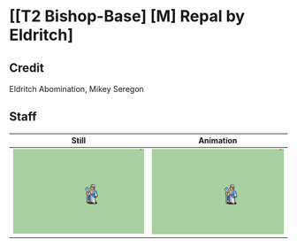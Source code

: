 # [\[T2 Bishop-Base\] \[M\] Repal by Eldritch]

## Credit

Eldritch Abomination, Mikey Seregon

## Staff

| Still | Animation |
| :---: | :-------: |
| ![Staff still](./Staff_000.png) | ![Staff animation](./Staff.gif) |
